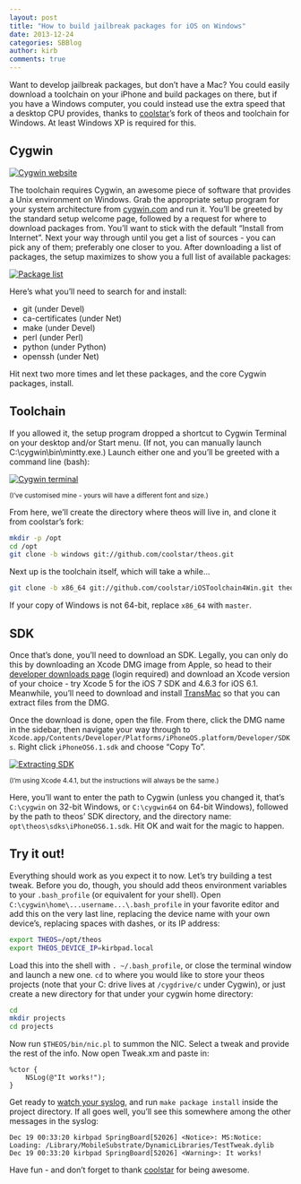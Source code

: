 ```yaml
---
layout: post
title: "How to build jailbreak packages for iOS on Windows"
date: 2013-12-24
categories: SBBlog
author: kirb
comments: true
---
```


Want to develop jailbreak packages, but don’t have a Mac? You could easily download a toolchain on your iPhone and build packages on there, but if you have a Windows computer, you could instead use the extra speed that a desktop CPU provides, thanks to [coolstar](http://coolstar.org)’s fork of theos and toolchain for Windows. At least Windows XP is required for this.

## Cygwin
[![Cygwin website](//cdn.hbang.ws/sharedinstance/wp-content/uploads/2013/12/Screen-Shot-2013-12-13-at-4.10.16-pm-1024x766.png)](//cdn.hbang.ws/sharedinstance/wp-content/uploads/2013/12/Screen-Shot-2013-12-13-at-4.10.16-pm.png)

The toolchain requires Cygwin, an awesome piece of software that provides a Unix environment on Windows. Grab the appropriate setup program for your system architecture from [cygwin.com](https://cygwin.com/install.html) and run it. You’ll be greeted by the standard setup welcome page, followed by a request for where to download packages from. You’ll want to stick with the default “Install from Internet”. Next your way through until you get a list of sources - you can pick any of them; preferably one closer to you. After downloading a list of packages, the setup maximizes to show you a full list of available packages:

[![Package list](//cdn.hbang.ws/sharedinstance/wp-content/uploads/2013/12/Screen-Shot-2013-12-19-at-1.12.51-am.png)](//cdn.hbang.ws/sharedinstance/wp-content/uploads/2013/12/Screen-Shot-2013-12-19-at-1.12.51-am.png)

Here’s what you’ll need to search for and install:

* git (under Devel)
* ca-certificates (under Net)
* make (under Devel)
* perl (under Perl)
* python (under Python)
* openssh (under Net)

Hit next two more times and let these packages, and the core Cygwin packages, install.

## Toolchain
If you allowed it, the setup program dropped a shortcut to Cygwin Terminal on your desktop and/or Start menu. (If not, you can manually launch C:\cygwin\bin\mintty.exe.) Launch either one and you’ll be greeted with a command line (bash):

[![Cygwin terminal](//cdn.hbang.ws/sharedinstance/wp-content/uploads/2013/12/Screen-Shot-2013-12-19-at-1.27.03-am.png)](//cdn.hbang.ws/sharedinstance/wp-content/uploads/2013/12/Screen-Shot-2013-12-19-at-1.27.03-am.png)

<small>(I’ve customised mine - yours will have a different font and size.)</small>

From here, we’ll create the directory where theos will live in, and clone it from coolstar’s fork:

``` bash
mkdir -p /opt
cd /opt
git clone -b windows git://github.com/coolstar/theos.git
```

Next up is the toolchain itself, which will take a while...

``` bash
git clone -b x86_64 git://github.com/coolstar/iOSToolchain4Win.git theos/toolchain/windows/iphone
```

If your copy of Windows is not 64-bit, replace `x86_64` with `master`.

## SDK
Once that’s done, you’ll need to download an SDK. Legally, you can only do this by downloading an Xcode DMG image from Apple, so head to their [developer downloads page](https://developer.apple.com/downloads/index.action) (login required) and download an Xcode version of your choice - try Xcode 5 for the iOS 7 SDK and 4.6.3 for iOS 6.1. Meanwhile, you’ll need to download and install [TransMac](http://www.acutesystems.com) so that you can extract files from the DMG.

Once the download is done, open the file. From there, click the DMG name in the sidebar, then navigate your way through to `Xcode.app/Contents/Developer/Platforms/iPhoneOS.platform/Developer/SDKs`. Right click `iPhoneOS6.1.sdk` and choose “Copy To”.

[![Extracting SDK](//cdn.hbang.ws/sharedinstance/wp-content/uploads/2013/12/Screen-Shot-2013-12-24-at-6.53.11-pm.png)](//cdn.hbang.ws/sharedinstance/wp-content/uploads/2013/12/Screen-Shot-2013-12-24-at-6.53.11-pm.png)

<small>(I’m using Xcode 4.4.1, but the instructions will always be the same.)</small>

Here, you’ll want to enter the path to Cygwin (unless you changed it, that’s `C:\cygwin` on 32-bit Windows, or `C:\cygwin64` on 64-bit Windows), followed by the path to theos’ SDK directory, and the directory name: `opt\theos\sdks\iPhoneOS6.1.sdk`. Hit OK and wait for the magic to happen.

## Try it out!
Everything should work as you expect it to now. Let’s try building a test tweak. Before you do, though, you should add theos environment variables to your `.bash_profile` (or equivalent for your shell). Open `C:\cygwin\home\...username...\.bash_profile` in your favorite editor and add this on the very last line, replacing the device name with your own device’s, replacing spaces with dashes, or its IP address:

``` bash
export THEOS=/opt/theos
export THEOS_DEVICE_IP=kirbpad.local
```

Load this into the shell with `. ~/.bash_profile`, or close the terminal window and launch a new one. `cd` to where you would like to store your theos projects (note that your C: drive lives at `/cygdrive/c` under Cygwin), or just create a new directory for that under your cygwin home directory:

``` bash
cd
mkdir projects
cd projects
```

Now run `$THEOS/bin/nic.pl` to summon the NIC. Select a tweak and provide the rest of the info. Now open Tweak.xm and paste in:

``` objc
%ctor {
	NSLog(@"It works!");
}
```

Get ready to [watch your syslog](http://gist.io/5128340), and run `make package install` inside the project directory. If all goes well, you’ll see this somewhere among the other messages in the syslog:

``` plain
Dec 19 00:33:20 kirbpad SpringBoard[52026] <Notice>: MS:Notice: Loading: /Library/MobileSubstrate/DynamicLibraries/TestTweak.dylib
Dec 19 00:33:20 kirbpad SpringBoard[52026] <Warning>: It works!
```

Have fun - and don’t forget to thank [coolstar](http://coolstar.org) for being awesome.
